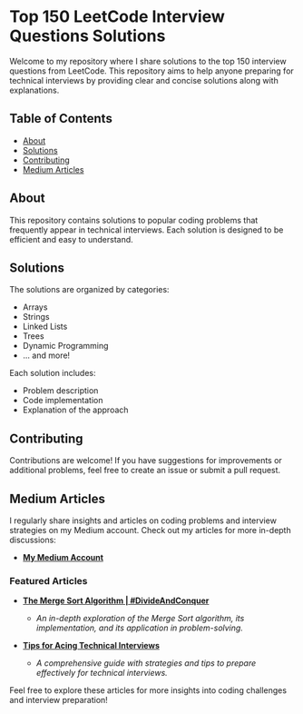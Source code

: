 # Top 150 LeetCode Interview Questions Solutions

Welcome to my repository where I share solutions to the top 150 interview questions from LeetCode. This repository aims to help anyone preparing for technical interviews by providing clear and concise solutions along with explanations.

## Table of Contents

- [About](#about)
- [Solutions](#solutions)
- [Contributing](#contributing)
- [Medium Articles](#medium-articles)

## About

This repository contains solutions to popular coding problems that frequently appear in technical interviews. Each solution is designed to be efficient and easy to understand.

## Solutions

The solutions are organized by categories:

- Arrays
- Strings
- Linked Lists
- Trees
- Dynamic Programming
- ... and more!

Each solution includes:

- Problem description
- Code implementation
- Explanation of the approach

## Contributing

Contributions are welcome! If you have suggestions for improvements or additional problems, feel free to create an issue or submit a pull request.

## Medium Articles

I regularly share insights and articles on coding problems and interview strategies on my Medium account. Check out my articles for more in-depth discussions:

- [**My Medium Account**](https://medium.com/@omerbkr00)

### Featured Articles

- [**The Merge Sort Algorithm | #DivideAndConquer**](https://medium.com/@omerbkr00/the-merge-sort-algorithm-divideandconquer-abc1b3c328cb)
  - *An in-depth exploration of the Merge Sort algorithm, its implementation, and its application in problem-solving.*

- [**Tips for Acing Technical Interviews**](https://medium.com/@omerbkr00/tips-for-acing-technical-interviews-xyz123)
  - *A comprehensive guide with strategies and tips to prepare effectively for technical interviews.*

Feel free to explore these articles for more insights into coding challenges and interview preparation!
